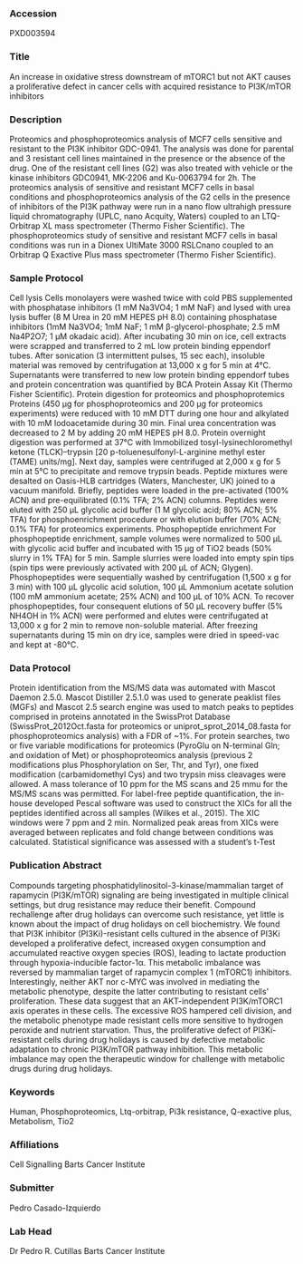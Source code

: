 ### Accession
PXD003594

### Title
An increase in oxidative stress downstream of mTORC1 but not AKT causes a proliferative defect in cancer cells with acquired resistance to PI3K/mTOR inhibitors

### Description
Proteomics and phosphoproteomics analysis of MCF7 cells sensitive and resistant to the PI3K inhibitor GDC-0941. The analysis was done for parental and 3 resistant cell lines maintained in the presence or the absence of the drug. One of the resistant cell lines (G2) was also treated with vehicle or the kinase inhibitors GDC0941, MK-2206 and Ku-0063794 for 2h. The proteomics analysis of sensitive and resistant MCF7 cells in basal conditions and phosphoproteomics analysis of the G2 cells in the presence of inhibitors of the PI3K pathway were run in a nano flow ultrahigh pressure liquid chromatography (UPLC, nano Acquity, Waters) coupled to an LTQ-Orbitrap XL mass spectrometer (Thermo Fisher Scientific). The phosphoproteomics study of sensitive and resistant MCF7 cells in basal conditions was run in a Dionex UltiMate 3000  RSLCnano coupled to an Orbitrap Q Exactive Plus mass spectrometer (Thermo Fisher Scientific).

### Sample Protocol
Cell lysis Cells monolayers were washed twice with cold PBS supplemented with phosphatase inhibitors (1 mM Na3VO4; 1 mM NaF) and lysed with urea lysis buffer (8 M Urea in 20 mM HEPES pH 8.0) containing phosphatase inhibitors (1mM Na3VO4; 1mM NaF; 1 mM β-glycerol-phosphate; 2.5 mM Na4P2O7; 1 µM okadaic acid). After incubating 30 min on ice, cell extracts were scrapped and transferred to 2 mL low protein binding eppendorf tubes. After sonication (3 intermittent pulses, 15 sec each), insoluble material was removed by centrifugation at 13,000 x g for 5 min at 4°C. Supernatants were transferred to new low protein binding eppendorf tubes and protein concentration was quantified by BCA Protein Assay Kit (Thermo Fisher Scientific). Protein digestion for proteomics and phosphoprotemics Proteins (450 µg for phosphoproteomics and 200 µg for proteomics experiments) were reduced with 10 mM DTT during one hour and alkylated with 10 mM Iodoacetamide during 30 min. Final urea concentration was decreased to 2 M by adding 20 mM HEPES pH 8.0.  Protein overnight digestion was performed at 37°C with Immobilized tosyl-lysinechloromethyl ketone (TLCK)–trypsin [20 p-toluenesulfonyl-L-arginine methyl ester (TAME) units/mg]. Next day, samples were centrifuged at 2,000 x g for 5 min at 5°C to precipitate and remove trypsin beads. Peptide mixtures were desalted on Oasis-HLB cartridges (Waters, Manchester, UK) joined to a vacuum manifold. Briefly, peptides were loaded in the pre-activated (100% ACN) and pre-equilibrated (0.1% TFA; 2% ACN) columns. Peptides were eluted with 250 µL glycolic acid buffer (1 M glycolic acid; 80% ACN; 5% TFA) for phosphoenrichment procedure or with elution buffer (70% ACN; 0.1% TFA) for proteomics experiments.  Phosphopeptide enrichment  For phosphopeptide enrichment, sample volumes were normalized to 500 µL with glycolic acid buffer and incubated with 15 µg of TiO2 beads (50% slurry in 1% TFA) for 5 min. Sample slurries were loaded into  empty spin tips (spin tips were previously activated with 200 µL of ACN; Glygen). Phosphopeptides were sequentially washed by centrifugation (1,500 x g for 3 min) with 100 µL glycolic acid solution, 100 µL Ammonium acetate solution (100 mM ammonium acetate; 25% ACN) and 100 µL of 10% ACN. To recover phosphopeptides, four consequent elutions of 50 μL recovery buffer (5% NH4OH in 1% ACN) were performed and elutes were centrifugated at 13,000 x g for 2 min to remove non-soluble material. After freezing supernatants during 15 min on dry ice, samples were dried in speed-vac and kept at -80°C.

### Data Protocol
Protein identification from the MS/MS data was automated with Mascot Daemon 2.5.0. Mascot Distiller 2.5.1.0 was used to generate peaklist files (MGFs) and Mascot 2.5 search engine was used to match peaks to peptides comprised in proteins annotated in the SwissProt Database (SwissProt_2012Oct.fasta for proteomics or uniprot_sprot_2014_08.fasta for phosphoproteomics analysis) with a FDR of ~1%. For protein searches, two or five variable modifications for proteomics (PyroGlu on N-terminal Gln; and oxidation of Met) or phosphoproteomics analysis (previous 2 modifications plus Phosphorylation on Ser, Thr, and Tyr), one fixed modification (carbamidomethyl Cys) and two trypsin miss cleavages were allowed. A mass tolerance of 10 ppm for the MS scans and 25 mmu for the MS/MS scans was permitted. For label-free peptide quantification, the in- house developed Pescal software was used to construct the XICs for all the peptides identified across all samples (Wilkes et al., 2015). The XIC windows were 7 ppm and 2 min.  Normalized peak areas from XICs were averaged between replicates and fold change between conditions was calculated. Statistical significance was assessed with a student’s t-Test

### Publication Abstract
Compounds targeting phosphatidylinositol-3-kinase/mammalian target of rapamycin (PI3K/mTOR) signaling are being investigated in multiple clinical settings, but drug resistance may reduce their benefit. Compound rechallenge after drug holidays can overcome such resistance, yet little is known about the impact of drug holidays on cell biochemistry. We found that PI3K inhibitor (PI3Ki)-resistant cells cultured in the absence of PI3Ki developed a proliferative defect, increased oxygen consumption and accumulated reactive oxygen species (ROS), leading to lactate production through hypoxia-inducible factor-1&#x3b1;. This metabolic imbalance was reversed by mammalian target of rapamycin complex 1 (mTORC1) inhibitors. Interestingly, neither AKT nor c-MYC was involved in mediating the metabolic phenotype, despite the latter contributing to resistant cells' proliferation. These data suggest that an AKT-independent PI3K/mTORC1 axis operates in these cells. The excessive ROS hampered cell division, and the metabolic phenotype made resistant cells more sensitive to hydrogen peroxide and nutrient starvation. Thus, the proliferative defect of PI3Ki-resistant cells during drug holidays is caused by defective metabolic adaptation to chronic PI3K/mTOR pathway inhibition. This metabolic imbalance may open the therapeutic window for challenge with metabolic drugs during drug holidays.

### Keywords
Human, Phosphoproteomics, Ltq-orbitrap, Pi3k resistance, Q-exactive plus, Metabolism, Tio2

### Affiliations
Cell Signalling
Barts Cancer Institute

### Submitter
Pedro Casado-Izquierdo

### Lab Head
Dr Pedro R. Cutillas
Barts Cancer Institute


